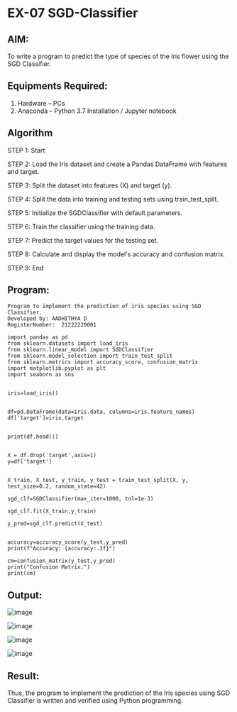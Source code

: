 # EX-07 SGD-Classifier
## AIM:
To write a program to predict the type of species of the Iris flower using the SGD Classifier.

## Equipments Required:
1. Hardware – PCs
2. Anaconda – Python 3.7 Installation / Jupyter notebook

## Algorithm
STEP 1: Start

STEP 2: Load the Iris dataset and create a Pandas DataFrame with features and target.

STEP 3: Split the dataset into features (X) and target (y).

STEP 4: Split the data into training and testing sets using train_test_split.

STEP 5: Initialize the SGDClassifier with default parameters.

STEP 6: Train the classifier using the training data.

STEP 7: Predict the target values for the testing set.

STEP 8: Calculate and display the model's accuracy and confusion matrix.

STEP 9: End 

## Program:
```
Program to implement the prediction of iris species using SGD Classifier.
Developed by: AADHITHYA D
RegisterNumber:  21222220001

```
```
import pandas as pd
from sklearn.datasets import load_iris
from sklearn.linear_model import SGDClassifier
from sklearn.model_selection import train_test_split
from sklearn.metrics import accuracy_score, confusion_matrix
import matplotlib.pyplot as plt
import seaborn as sns


iris=load_iris()


df=pd.DataFrame(data=iris.data, columns=iris.feature_names)
df['target']=iris.target


print(df.head())


X = df.drop('target',axis=1)
y=df['target']


X_train, X_test, y_train, y_test = train_test_split(X, y, test_size=0.2, random_state=42)

sgd_clf=SGDClassifier(max_iter=1000, tol=1e-3)

sgd_clf.fit(X_train,y_train)

y_pred=sgd_clf.predict(X_test)


accuracy=accuracy_score(y_test,y_pred)
print(f"Accuracy: {accuracy:.3f}")

cm=confusion_matrix(y_test,y_pred)
print("Confusion Matrix:")
print(cm)

```
## Output:
![image](https://github.com/user-attachments/assets/83d8bf6a-50e8-4fa0-97fe-f1690d3d0830)

![image](https://github.com/user-attachments/assets/92ba3d88-f9d3-4af0-ad61-fc52f49e36f7)

![image](https://github.com/user-attachments/assets/821beb26-67fe-4ab6-a29a-f2f78afd5ac0)


![image](https://github.com/user-attachments/assets/0c6f903c-83a1-46eb-9ed3-8ae6a75db472)



## Result:
Thus, the program to implement the prediction of the Iris species using SGD Classifier is written and verified using Python programming.
